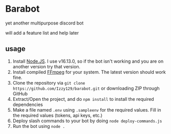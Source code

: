 # Barabot
yet another multipurpose discord bot

will add a feature list and help later 


## usage
1. Install [Node.JS](https://nodejs.org/en/download). I use v16.13.0, so if the bot isn't working and you are on another version try that version.
2. Install compiled [FFmpeg](https://ffmpeg.org/download.html) for your system. The latest version should work fine.
3. Clone the repository via `git clone https://github.com/Izzy129/barabot.git` or downloading ZIP through GitHub
5. Extract/Open the project, and do `npm install` to install the required dependencies 
6. Make a file named `.env`  using `.sampleenv` for the required values. Fill in the required values (tokens, api keys, etc.)
7. Deploy slash commands to your bot by doing `node deploy-commands.js`
8. Run the bot using `node .`
